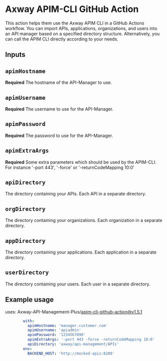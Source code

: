 # Axway APIM-CLI GitHub Action

This action helps them use the Axway APIM CLI in a GitHub Actions workflow. You can import APIs, applications, organizations, and users into an API manager based on a specified directory structure. 
Alternatively, you can call the APIM CLI directly according to your needs.

## Inputs

## `apimHostname`

**Required** The hostname of the API-Manager to use.

## `apimUsername`

**Required** The username to use for the API-Manager.

## `apimPassword`

**Required** The password to use for the API-Manager.

## `apimExtraArgs`

**Required** Some extra parameters which should be used by the APIM-CLI. For instance '-port 443', '-force' or '-returnCodeMapping 10:0'

## `apiDirectory`

The directory containing your APIs. Each API in a separate directory.

## `orgDirectory`

The directory containing your organizations. Each organization in a separate directory.

## `appDirectory`

The directory containing your applications. Each application in a separate directory.

## `userDirectory`

The directory containing your users. Each user in a separate directory.

## Example usage

uses: Axway-API-Management-Plus/apim-cli-github-action@v1.5.1
```yaml
        with:
          apimHostname: 'manager.customer.com'
          apimUsername: 'apiadmin'
          apimPassword: '1234567890'
          apimExtraArgs: '-port 443 -force -returnCodeMapping 10:0'
          apiDirectory: 'axway/api-management/APIs'
        env:
          BACKEND_HOST: 'http://mocked-apis:8280'
```